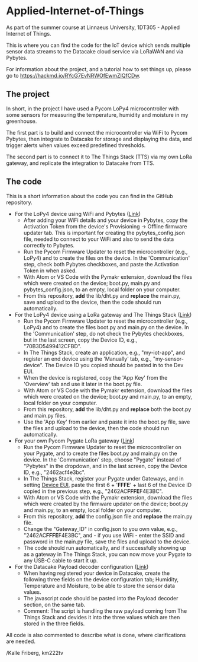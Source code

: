 # Applied-Internet-of-Things
As part of the summer course at Linnaeus University, 1DT305 - Applied Internet of Things. 

This is where you can find the code for the IoT device which sends multiple sensor data streams to the Datacake cloud service via LoRaWAN and via Pybytes. 

For information about the project, and a tutorial how to set things up, please go to https://hackmd.io/RYcG7EvNRWOfEwmZIQfCDw.

## The project
In short, in the project I have used a Pycom LoPy4 microcontroller with some sensors for measuring the temperature, humidity and moisture in my greenhouse. 

The first part is to build and connect the microcontroller via WiFi to Pycom Pybytes, then integrate to Datacake for storage and displaying the data, and trigger alerts when values exceed predefined thresholds.

The second part is to connect it to The Things Stack (TTS) via my own LoRa gateway, and replicate the integration to Datacake from TTS.

## The code
This is a short information about the code you can find in the GitHub repository.
* For the LoPy4 device using WiFi and Pybytes ([Link](https://github.com/km222tv/Applied-Internet-of-Things/tree/main/pybytes))
    * After adding your WiFi details and your device in Pybytes, copy the Activation Token from the device's Provisioning -> Offline firmware updater tab. This is important for creating the pybytes_config.json file, needed to connect to your WiFi and also to send the data correctly to Pybytes.
    * Run the Pycom Firmware Updater to reset the microcontroller (e.g., LoPy4) and to create the files on the device. In the 'Communication' step, check both Pybytes checkboxes, and paste the Activation Token in when asked.
    * With Atom or VS Code with the Pymakr extension, download the files which were created on the device; boot.py, main.py and pybytes_config.json, to an empty, local folder on your computer.
    * From this repository, **add** the lib/dht.py and **replace** the main.py, save and upload to the device, then the code should run automatically.
* For the LoPy4 device using a LoRa gateway and The Things Stack ([Link](https://github.com/km222tv/Applied-Internet-of-Things/tree/main/lorawan))
    * Run the Pycom Firmware Updater to reset the microcontroller (e.g., LoPy4) and to create the files boot.py and main.py on the device. In the 'Communication' step, do not check the Pybytes checkboxes, but in the last screen, copy the Device ID, e.g., "70B3D5499412CFBD".
    * In The Things Stack, create an application, e.g., "my-iot-app", and register an end device using the 'Manually' tab, e.g., "my-sensor-device". The Device ID you copied should be pasted in to the Dev EUI.
    * When the device is registered, copy the 'App Key' from the 'Overview' tab and use it later in the boot.py file.
    * With Atom or VS Code with the Pymakr extension, download the files which were created on the device; boot.py and main.py, to an empty, local folder on your computer.
    * From this repository, **add** the lib/dht.py and **replace** both the boot.py and main.py files.
    * Use the 'App Key' from earlier and paste it into the boot.py file, save the files and upload to the device, then the code should run automatically.
* For your own Pycom Pygate LoRa gateway ([Link](https://github.com/km222tv/Applied-Internet-of-Things/tree/main/pygate_gw))
    * Run the Pycom Firmware Updater to reset the microcontroller on your Pygate, and to create the files boot.py and main.py on the device. In the 'Communication' step, choose "Pygate" instead of "Pybytes" in the dropdown, and in the last screen, copy the Device ID, e.g., "2462acf4e3bc".
    * In The Things Stack, register your Pygate under Gateways, and in setting [Device EUI](https://www.thethingsindustries.com/docs/reference/glossary/#gateway-eui), paste the first 6 + '**FFFE**' + last 6 of the Device ID copied in the previous step, e.g., "2462AC**FFFE**F4E3BC".
    * With Atom or VS Code with the Pymakr extension, download the files which were created by the firmware updater on the device; boot.py and main.py, to an empty, local folder on your computer.
    * From this repository, **add** the config.json file and **replace** the main.py file.
    * Change the "Gateway_ID" in config.json to you own value, e.g., "2462AC**FFFE**F4E3BC", and - if you use WiFi - enter the SSID and password in the main.py file, save the files and upload to the device.
    * The code should run automatically, and if successfully showing up as a gateway in The Things Stack, you can now move your Pygate to any USB-C cable to start it up.
* For the Datacake Payload decoder configuration ([Link](https://github.com/km222tv/Applied-Internet-of-Things/tree/main/datacake_decoder))
    * When having registered your device in Datacake, create the following three fields on the device configuration tab; Humidity, Temperature and Moisture, to be able to store the sensor data values.
    * The javascript code should be pasted into the Payload decoder section, on the same tab.
    * Comment: The script is handling the raw payload coming from The Things Stack and devides it into the three values which are then stored in the three fields. 

All code is also commented to describe what is done, where clarifications are needed.

/Kalle Friberg, km222tv
